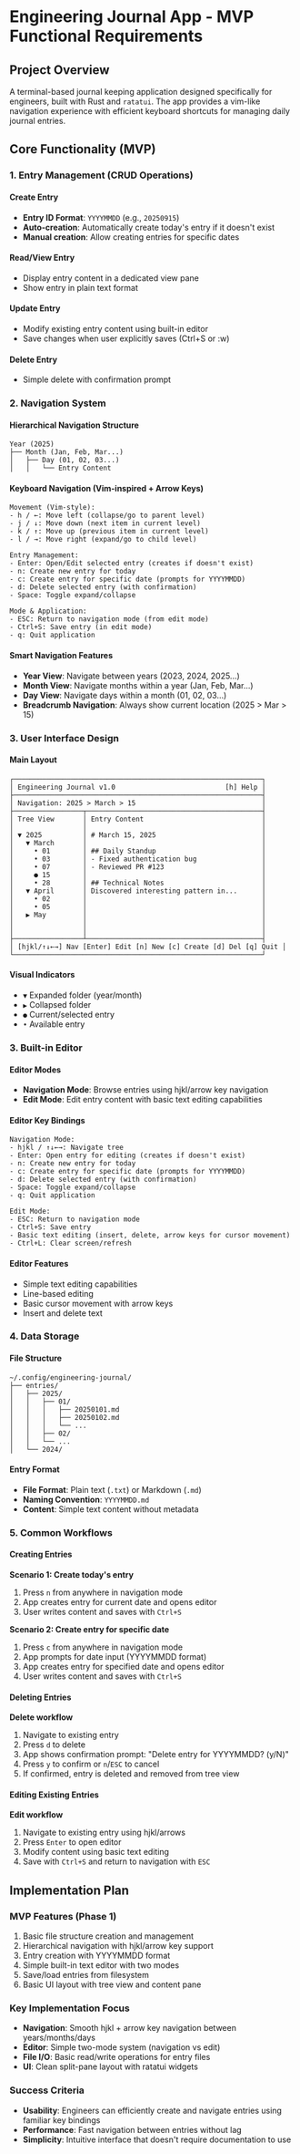 # Engineering Journal App - MVP Functional Requirements

## Project Overview

A terminal-based journal keeping application designed specifically for engineers, built with Rust and `ratatui`. The app provides a vim-like navigation experience with efficient keyboard shortcuts for managing daily journal entries.

## Core Functionality (MVP)

### 1. Entry Management (CRUD Operations)

#### Create Entry

- **Entry ID Format**: `YYYYMMDD` (e.g., `20250915`)
- **Auto-creation**: Automatically create today's entry if it doesn't exist
- **Manual creation**: Allow creating entries for specific dates

#### Read/View Entry

- Display entry content in a dedicated view pane
- Show entry in plain text format

#### Update Entry

- Modify existing entry content using built-in editor
- Save changes when user explicitly saves (Ctrl+S or :w)

#### Delete Entry

- Simple delete with confirmation prompt

### 2. Navigation System

#### Hierarchical Navigation Structure

```
Year (2025)
├── Month (Jan, Feb, Mar...)
│   ├── Day (01, 02, 03...)
│   │   └── Entry Content
```

#### Keyboard Navigation (Vim-inspired + Arrow Keys)

```
Movement (Vim-style):
- h / ←: Move left (collapse/go to parent level)
- j / ↓: Move down (next item in current level)
- k / ↑: Move up (previous item in current level)
- l / →: Move right (expand/go to child level)

Entry Management:
- Enter: Open/Edit selected entry (creates if doesn't exist)
- n: Create new entry for today
- c: Create entry for specific date (prompts for YYYYMMDD)
- d: Delete selected entry (with confirmation)
- Space: Toggle expand/collapse

Mode & Application:
- ESC: Return to navigation mode (from edit mode)
- Ctrl+S: Save entry (in edit mode)
- q: Quit application
```

#### Smart Navigation Features

- **Year View**: Navigate between years (2023, 2024, 2025...)
- **Month View**: Navigate months within a year (Jan, Feb, Mar...)
- **Day View**: Navigate days within a month (01, 02, 03...)
- **Breadcrumb Navigation**: Always show current location (2025 > Mar > 15)

### 3. User Interface Design

#### Main Layout

```
┌─────────────────────────────────────────────────────────────┐
│ Engineering Journal v1.0                           [h] Help │
├─────────────────────────────────────────────────────────────┤
│ Navigation: 2025 > March > 15                               │
├─────────────────┬───────────────────────────────────────────┤
│ Tree View       │ Entry Content                             │
│                 │                                           │
│ ▼ 2025          │ # March 15, 2025                          │
│   ▼ March       │                                           │
│     • 01        │ ## Daily Standup                          │
│     • 03        │ - Fixed authentication bug                │
│     • 07        │ - Reviewed PR #123                        │
│     ● 15        │                                           │
│     • 28        │ ## Technical Notes                        │
│   ▼ April       │ Discovered interesting pattern in...      │
│     • 02        │                                           │
│     • 05        │                                           │
│   ▶ May         │                                           │
│                 │                                           │
│                 │                                           │
├─────────────────┴───────────────────────────────────────────┤
│ [hjkl/↑↓←→] Nav [Enter] Edit [n] New [c] Create [d] Del [q] Quit │
└─────────────────────────────────────────────────────────────┘
```

#### Visual Indicators

- `▼` Expanded folder (year/month)
- `▶` Collapsed folder
- `●` Current/selected entry
- `•` Available entry

### 3. Built-in Editor

#### Editor Modes

- **Navigation Mode**: Browse entries using hjkl/arrow key navigation
- **Edit Mode**: Edit entry content with basic text editing capabilities

#### Editor Key Bindings

```
Navigation Mode:
- hjkl / ↑↓←→: Navigate tree
- Enter: Open entry for editing (creates if doesn't exist)
- n: Create new entry for today
- c: Create entry for specific date (prompts for YYYYMMDD)
- d: Delete selected entry (with confirmation)
- Space: Toggle expand/collapse
- q: Quit application

Edit Mode:
- ESC: Return to navigation mode
- Ctrl+S: Save entry
- Basic text editing (insert, delete, arrow keys for cursor movement)
- Ctrl+L: Clear screen/refresh
```

#### Editor Features

- Simple text editing capabilities
- Line-based editing
- Basic cursor movement with arrow keys
- Insert and delete text

### 4. Data Storage

#### File Structure

```
~/.config/engineering-journal/
├── entries/
│   ├── 2025/
│   │   ├── 01/
│   │   │   ├── 20250101.md
│   │   │   ├── 20250102.md
│   │   │   └── ...
│   │   ├── 02/
│   │   └── ...
│   └── 2024/
```

#### Entry Format

- **File Format**: Plain text (`.txt`) or Markdown (`.md`)
- **Naming Convention**: `YYYYMMDD.md`
- **Content**: Simple text content without metadata

### 5. Common Workflows

#### Creating Entries

**Scenario 1: Create today's entry**

1. Press `n` from anywhere in navigation mode
2. App creates entry for current date and opens editor
3. User writes content and saves with `Ctrl+S`

**Scenario 2: Create entry for specific date**

1. Press `c` from anywhere in navigation mode
2. App prompts for date input (YYYYMMDD format)
3. App creates entry for specified date and opens editor
4. User writes content and saves with `Ctrl+S`

#### Deleting Entries

**Delete workflow**

1. Navigate to existing entry
2. Press `d` to delete
3. App shows confirmation prompt: "Delete entry for YYYYMMDD? (y/N)"
4. Press `y` to confirm or `n`/`ESC` to cancel
5. If confirmed, entry is deleted and removed from tree view

#### Editing Existing Entries

**Edit workflow**

1. Navigate to existing entry using hjkl/arrows
2. Press `Enter` to open editor
3. Modify content using basic text editing
4. Save with `Ctrl+S` and return to navigation with `ESC`

## Implementation Plan

### MVP Features (Phase 1)

1. Basic file structure creation and management
2. Hierarchical navigation with hjkl/arrow key support
3. Entry creation with YYYYMMDD format
4. Simple built-in text editor with two modes
5. Save/load entries from filesystem
6. Basic UI layout with tree view and content pane

### Key Implementation Focus

- **Navigation**: Smooth hjkl + arrow key navigation between years/months/days
- **Editor**: Simple two-mode system (navigation vs edit)
- **File I/O**: Basic read/write operations for entry files
- **UI**: Clean split-pane layout with ratatui widgets

### Success Criteria

- **Usability**: Engineers can efficiently create and navigate entries using familiar key bindings
- **Performance**: Fast navigation between entries without lag
- **Simplicity**: Intuitive interface that doesn't require documentation to use

